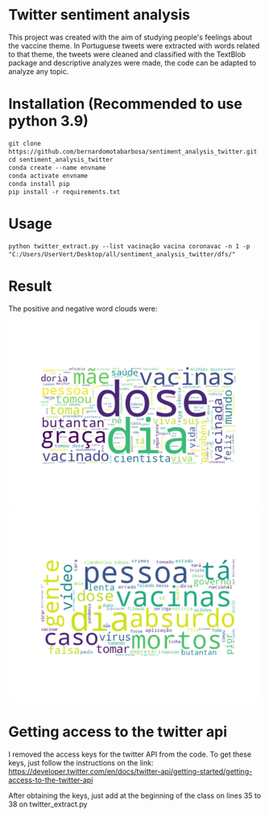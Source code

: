 # Twitter sentiment analysis


This project was created with the aim of studying people's feelings about the vaccine theme.
In Portuguese tweets were extracted with words related to that theme, the tweets were cleaned and classified with the TextBlob package 
and descriptive analyzes were made, the code can be adapted to analyze any topic.

# Installation (Recommended to use python 3.9)

```
git clone https://github.com/bernardomotabarbosa/sentiment_analysis_twitter.git
cd sentiment_analysis_twitter
conda create --name envname
conda activate envname
conda install pip
pip install -r requirements.txt
```

# Usage
```
python twitter_extract.py --list vacinação vacina coronavac -n 1 -p "C:/Users/UserVert/Desktop/all/sentiment_analysis_twitter/dfs/"
```

# Result

The positive and negative word clouds were:

![Cloud positive](https://github.com/bernardomotabarbosa/sentiment_analysis_twitter/blob/master/figures/word_cloud_positive_clean.png?raw=true)
![Cloud negative](https://github.com/bernardomotabarbosa/sentiment_analysis_twitter/blob/master/figures/word_cloud_negative_clean.png?raw=true)

# Getting access to the twitter api


I removed the access keys for the twitter API from the code.
To get these keys, just follow the instructions on the link: https://developer.twitter.com/en/docs/twitter-api/getting-started/getting-access-to-the-twitter-api

After obtaining the keys, just add at the beginning of the class on lines 35 to 38 on twitter_extract.py
